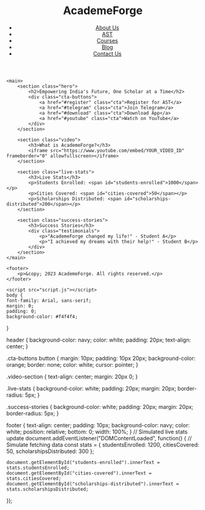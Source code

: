 
<html lang="en">
<head>
    <meta charset="UTF-8">
    <meta name="viewport" content="width=device-width, initial-scale=1.0">
    <title>AcademeForge</title>
    <link rel="stylesheet" href="styles.css">
</head>
<body>
    <header>
        <h1>AcademeForge</h1>
        <nav>
            <ul>
                <li><a href="#about">About Us</a></li>
                <li><a href="#ast">AST</a></li>
                <li><a href="#courses">Courses</a></li>
                <li><a href="#blog">Blog</a></li>
                <li><a href="#contact">Contact Us</a></li>
            </ul>
        </nav>
    </header>

    <main>
        <section class="hero">
            <h2>Empowering India's Future, One Scholar at a Time</h2>
            <div class="cta-buttons">
                <a href="#register" class="cta">Register for AST</a>
                <a href="#telegram" class="cta">Join Telegram</a>
                <a href="#download" class="cta">Download App</a>
                <a href="#youtube" class="cta">Watch on YouTube</a>
            </div>
        </section>

        <section class="video">
            <h3>What is AcademeForge?</h3>
            <iframe src="https://www.youtube.com/embed/YOUR_VIDEO_ID" frameborder="0" allowfullscreen></iframe>
        </section>

        <section class="live-stats">
            <h3>Live Stats</h3>
            <p>Students Enrolled: <span id="students-enrolled">1000</span></p>
            <p>Cities Covered: <span id="cities-covered">50</span></p>
            <p>Scholarships Distributed: <span id="scholarships-distributed">200</span></p>
        </section>

        <section class="success-stories">
            <h3>Success Stories</h3>
            <div class="testimonials">
                <p>"AcademeForge changed my life!" - Student A</p>
                <p>"I achieved my dreams with their help!" - Student B</p>
            </div>
        </section>
    </main>

    <footer>
        <p>&copy; 2023 AcademeForge. All rights reserved.</p>
    </footer>

    <script src="script.js"></script> 
    body {
    font-family: Arial, sans-serif;
    margin: 0;
    padding: 0;
    background-color: #f4f4f4;
}

header {
    background-color: navy;
    color: white;
    padding: 20px;
    text-align: center;
}

.cta-buttons button {
    margin: 10px;
    padding: 10px 20px;
    background-color: orange;
    border: none;
    color: white;
    cursor: pointer;
}

.video-section {
    text-align: center;
    margin: 20px 0;
}

.live-stats {
    background-color: white;
    padding: 20px;
    margin: 20px;
    border-radius: 5px;
}

.success-stories {
    background-color: white;
    padding: 20px;
    margin: 20px;
    border-radius: 5px;
}

footer {
    text-align: center;
    padding: 10px;
    background-color: navy;
    color: white;
    position: relative;
    bottom: 0;
    width: 100%;
         } 
// Simulated live stats update
document.addEventListener("DOMContentLoaded", function() {
    // Simulate fetching data
    const stats = {
        studentsEnrolled: 1200,
        citiesCovered: 50,
        scholarshipsDistributed: 300
    };

    document.getElementById("students-enrolled").innerText = stats.studentsEnrolled;
    document.getElementById("cities-covered").innerText = stats.citiesCovered;
    document.getElementById("scholarships-distributed").innerText = stats.scholarshipsDistributed;
});
</body>
</html>
